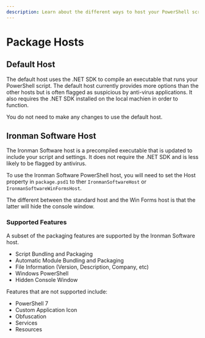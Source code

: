 ```yaml
---
description: Learn about the different ways to host your PowerShell scripts.
---
```


# Package Hosts

## Default Host&#x20;

The default host uses the .NET SDK to compile an executable that runs your PowerShell script. The default host currently provides more options than the other hosts but is often flagged as suspicious by anti-virus applications. It also requires the .NET SDK installed on the local machien in order to function.&#x20;

You do not need to make any changes to use the default host.&#x20;

## Ironman Software Host

The Ironman Software host is a precompiled executable that is updated to include your script and settings. It does not require the .NET SDK and is less likely to be flagged by antivirus.&#x20;

To use the Ironman Software PowerShell host, you will need to set the Host property in `package.psd1` to ther `IronmanSoftwareHost` or `IronmanSoftwareWinFormsHost`.&#x20;

The different between the standard host and the Win Forms host is that the latter will hide the console window.&#x20;

### Supported Features

A subset of the packaging features are supported by the Ironman Software host.

* Script Bundling and Packaging
* Automatic Module Bundling and Packaging
* File Information (Version, Description, Company, etc)&#x20;
* Windows PowerShell
* Hidden Console Window&#x20;

Features that are not supported include:

* PowerShell 7
* Custom Application Icon
* Obfuscation
* Services
* Resources

